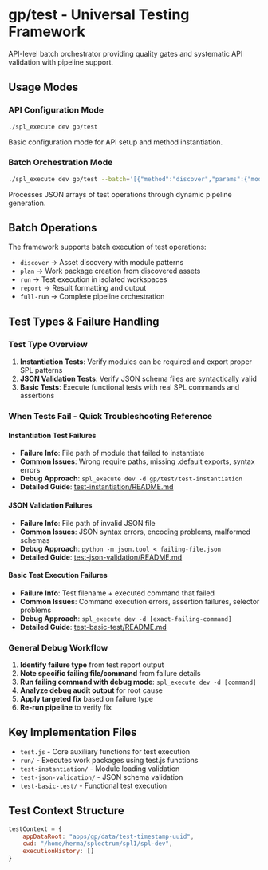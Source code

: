 # gp/test - Universal Testing Framework

API-level batch orchestrator providing quality gates and systematic API validation with pipeline support.

## Usage Modes

### API Configuration Mode
```bash
./spl_execute dev gp/test
```
Basic configuration mode for API setup and method instantiation.

### Batch Orchestration Mode  
```bash
./spl_execute dev gp/test --batch='[{"method":"discover","params":{"modules":"gp/config"}},{"method":"plan","params":{}},{"method":"run","params":{}}]'
```
Processes JSON arrays of test operations through dynamic pipeline generation.

## Batch Operations
The framework supports batch execution of test operations:
- `discover` → Asset discovery with module patterns
- `plan` → Work package creation from discovered assets  
- `run` → Test execution in isolated workspaces
- `report` → Result formatting and output
- `full-run` → Complete pipeline orchestration

## Test Types & Failure Handling

### Test Type Overview
1. **Instantiation Tests**: Verify modules can be required and export proper SPL patterns
2. **JSON Validation Tests**: Verify JSON schema files are syntactically valid
3. **Basic Tests**: Execute functional tests with real SPL commands and assertions

### When Tests Fail - Quick Troubleshooting Reference

#### Instantiation Test Failures
- **Failure Info**: File path of module that failed to instantiate
- **Common Issues**: Wrong require paths, missing .default exports, syntax errors
- **Debug Approach**: `spl_execute dev -d gp/test/test-instantiation`
- **Detailed Guide**: [test-instantiation/README.md](test-instantiation/README.md#troubleshooting-instantiation-failures)

#### JSON Validation Failures
- **Failure Info**: File path of invalid JSON file
- **Common Issues**: JSON syntax errors, encoding problems, malformed schemas
- **Debug Approach**: `python -m json.tool < failing-file.json`
- **Detailed Guide**: [test-json-validation/README.md](test-json-validation/README.md#troubleshooting-json-validation-failures)

#### Basic Test Execution Failures
- **Failure Info**: Test filename + executed command that failed
- **Common Issues**: Command execution errors, assertion failures, selector problems
- **Debug Approach**: `spl_execute dev -d [exact-failing-command]`
- **Detailed Guide**: [test-basic-test/README.md](test-basic-test/README.md#troubleshooting-basic-test-failures)

### General Debug Workflow
1. **Identify failure type** from test report output
2. **Note specific failing file/command** from failure details
3. **Run failing command with debug mode**: `spl_execute dev -d [command]`
4. **Analyze debug audit output** for root cause
5. **Apply targeted fix** based on failure type
6. **Re-run pipeline** to verify fix

## Key Implementation Files
- `test.js` - Core auxiliary functions for test execution
- `run/` - Executes work packages using test.js functions
- `test-instantiation/` - Module loading validation
- `test-json-validation/` - JSON schema validation  
- `test-basic-test/` - Functional test execution

## Test Context Structure
```javascript
testContext = {
    appDataRoot: "apps/gp/data/test-timestamp-uuid",
    cwd: "/home/herma/splectrum/spl1/spl-dev", 
    executionHistory: []
}
```